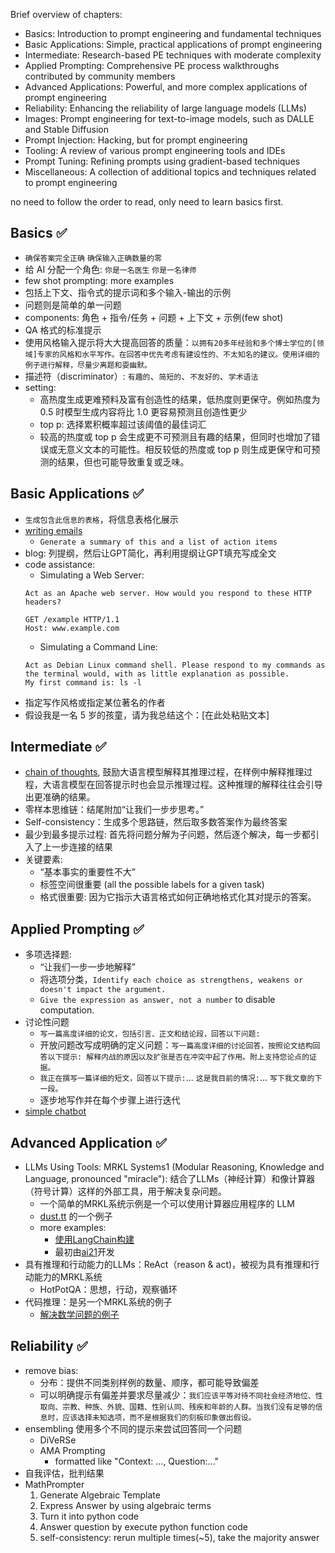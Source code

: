 Brief overview of chapters:

- Basics: Introduction to prompt engineering and fundamental techniques
- Basic Applications: Simple, practical applications of prompt engineering
- Intermediate: Research-based PE techniques with moderate complexity
- Applied Prompting: Comprehensive PE process walkthroughs contributed by community members
- Advanced Applications: Powerful, and more complex applications of prompt engineering
- Reliability: Enhancing the reliability of large language models (LLMs)
- Images: Prompt engineering for text-to-image models, such as DALLE and Stable Diffusion
- Prompt Injection: Hacking, but for prompt engineering
- Tooling: A review of various prompt engineering tools and IDEs
- Prompt Tuning: Refining prompts using gradient-based techniques
- Miscellaneous: A collection of additional topics and techniques related to prompt engineering

no need to follow the order to read, only need to learn basics first.

## Basics ✅

- `确保答案完全正确` `确保输入正确数量的零`
- 给 AI 分配一个角色: `你是一名医生` `你是一名律师`
- few shot prompting: more examples
- 包括上下文、指令式的提示词和多个输入-输出的示例
- 问题则是简单的单一问题
- components: 角色 + 指令/任务 + 问题 + 上下文 + 示例(few shot)
- QA 格式的标准提示
- 使用风格输入提示将大大提高回答的质量：`以拥有20多年经验和多个博士学位的[领域]专家的风格和水平写作。在回答中优先考虑有建设性的、不太知名的建议。使用详细的例子进行解释，尽量少离题和耍幽默。`
- 描述符（discriminator）: `有趣的`、`简短的`、`不友好的`、`学术语法`
- setting:
  - 高热度生成更难预料及富有创造性的结果，低热度则更保守。例如热度为 0.5 时模型生成内容将比 1.0 更容易预测且创造性更少
  - top p: 选择累积概率超过该阈值的最佳词汇
  - 较高的热度或 top p 会生成更不可预测且有趣的结果，但同时也增加了错误或无意义文本的可能性。相反较低的热度或 top p 则生成更保守和可预测的结果，但也可能导致重复或乏味。

## Basic Applications ✅

- `生成包含此信息的表格`，将信息表格化展示
- [writing emails](https://learnprompting.org/docs/basic_applications/writing_emails)
  - `Generate a summary of this and a list of action items`
- blog: 列提纲，然后让GPT简化，再利用提纲让GPT填充写成全文
- code assistance:
  - Simulating a Web Server:
  ```
  Act as an Apache web server. How would you respond to these HTTP headers?

  GET /example HTTP/1.1
  Host: www.example.com
  ```
  - Simulating a Command Line:
  ```
  Act as Debian Linux command shell. Please respond to my commands as the terminal would, with as little explanation as possible.
  My first command is: ls -l
  ```
- 指定写作风格或指定某位著名的作者
- 假设我是一名 5 岁的孩童，请为我总结这个：[在此处粘贴文本]

## Intermediate ✅

- [chain of thoughts](https://learnprompting.org/zh-Hans/docs/intermediate/chain_of_thought), 鼓励大语言模型解释其推理过程，在样例中解释推理过程，大语言模型在回答提示时也会显示推理过程。这种推理的解释往往会引导出更准确的结果。
- 零样本思维链：结尾附加“让我们一步步思考。”
- Self-consistency：生成多个思路链，然后取多数答案作为最终答案
- 最少到最多提示过程: 首先将问题分解为子问题，然后逐个解决，每一步都引入了上一步连接的结果
- 关键要素:
  - “基本事实的重要性不大”
  - 标签空间很重要 (all the possible labels for a given task)
  - 格式很重要: 因为它指示大语言格式如何正确地格式化其对提示的答案。

## Applied Prompting ✅
- 多项选择题:
  - “让我们一步一步地解释”
  - 将选项分类，`Identify each choice as strengthens, weakens or doesn't impact the argument.`
  - `Give the expression as answer, not a number` to disable computation.
- 讨论性问题
  - `写一篇高度详细的论文，包括引言、正文和结论段，回答以下问题:`
  - 开放问题改写成明确的定义问题：`写一篇高度详细的讨论回答，按照论文结构回答以下提示: 解释内战的原因以及扩张是否在冲突中起了作用。附上支持您论点的证据。`
  - `我正在撰写一篇详细的短文，回答以下提示:`... `这是我目前的情况:`... `写下我文章的下一段。`
  - 逐步地写作并在每个步骤上进行迭代
- [simple chatbot](https://gist.github.com/jayo78/79d8834e6e31bf942c7b604e1611b68d)

## Advanced Application ✅
- LLMs Using Tools: MRKL Systems1 (Modular Reasoning, Knowledge and Language, pronounced "miracle"): 结合了LLMs（神经计算）和像计算器（符号计算）这样的外部工具，用于解决复杂问题。
  - 一个简单的MRKL系统示例是一个可以使用计算器应用程序的 LLM
  - [dust.tt](https://dust.tt/w/ddebdfcdde/a/98bdd65cb7) 的一个例子
  - more examples:
    - [使用LangChain构建](https://api.python.langchain.com/en/latest/modules/agents.html#langchain.agents.MRKLChain)
    - 最初由[ai21](https://www.ai21.com/)开发
- 具有推理和行动能力的LLMs：ReAct（reason & act)，被视为具有推理和行动能力的MRKL系统
  - HotPotQA：思想，行动，观察循环
- 代码推理：是另一个MRKL系统的例子
  - [解决数学问题的例子](https://github.com/trigaten/Learn_Prompting/blob/main/docs/code_examples/PAL.ipynb)

## Reliability ✅

- remove bias:
  - 分布：提供不同类别样例的数量、顺序，都可能导致偏差
  - 可以明确提示有偏差并要求尽量减少：`我们应该平等对待不同社会经济地位、性取向、宗教、种族、外貌、国籍、性别认同、残疾和年龄的人群。当我们没有足够的信息时，应该选择未知选项，而不是根据我们的刻板印象做出假设。`
- ensembling 使用多个不同的提示来尝试回答同一个问题
  - DiVeRSe
  - AMA Prompting
    - formatted like "Context: ..., Question:..."
- 自我评估，批判结果
- MathPrompter
  1. Generate Algebraic Template
  2. Express Answer by using algebraic terms
  3. Turn it into python code
  4. Answer question by execute python function code
  5. self-consistency: rerun multiple times(~5), take the majority answer
